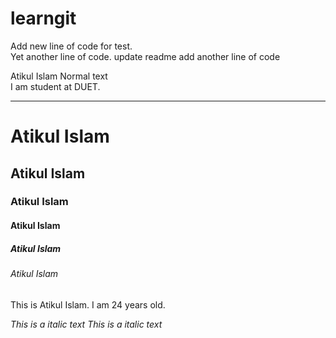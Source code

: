 # learngit
Add new line of code for test.
<br>
Yet another line of code.
update readme
add another line of code

<!--  markdown tutorial -->
Atikul Islam Normal text <br/>
I am student at DUET.

---
# Atikul Islam 
## Atikul Islam
### Atikul Islam
#### Atikul Islam 
##### Atikul Islam
###### Atikul Islam

<p>This is Atikul Islam. I am 24 years old. </p>

<i>This is a italic text</i>
_This is a  italic text_
